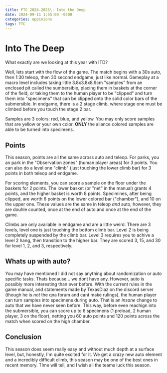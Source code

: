 ```yaml
---
title: FTC 2024-2025\: Into the Deep 
date: 2024-09-11 1:55:00 -0500
categories: oppinions
tags: FTC
---
```



# Into The Deep
What exactly are we looking at this year with ITD?

Well, lets start with the flow of the game. The match begins with a 30s auto, then 1:30 teleop, then 30 second endgame, just like normal. 
Gameplay at a macro level includes taking little 3.8x3.8x8.9cm "samples" from an enclosed pit called the sumbersible, placing them in baskets 
at the corner of the field, or taking them to the human player to be "clipped" and turn them into "specimens" that can be clipped onto the solid color
bars of the submersible. In endgame, there is a 2 stage climb, where stage one must be climbed before you touch the stage 2 bar.

Samples are 3 colors: red, blue, and yellow. You may only score samples that are yellow or your own color. **ONLY** the aliance colored samples are able
to be turned into specimens.

## Points
This season, points are all the same across auto and teleop. For parks, you an park in the "Observation zones" (human player areas) for *3* points. 
You can also do a level one "climb" (just touching the lower climb bar) for 3 points in both teleop and endgame. 

For scoring elements, you can score a sample on the floor under the baskets for 2 points. The lower basket (or "net" in the manual) grants 4 points, 
and the higher basket is worth 8 points. Specimines, after being clipped, are worth 6 points on the lower colored bar ("chamber"), and 10 on the upper one.
These values are the same in teleop *and* auto, however, they are douhle counted, once at the end of auto and once at the end of the game.

Climbs are only available in endgame and are a little weird. There are 3 levels, level one is just touching the bottom climb bar. Level 2 is being 
completely suspended by the climb bar. Level 3 requires you to achive a level 2 hang, then transition to the higher bar. They are scored 3, 15, and 30 for 
level 1, 2, and 3, respectively.

## Whats up with auto?
You may have mentioned I did not say anything about randomization or auto specific tasks. Thats because... we dont have any. However, auto is possibly 
more interesting than ever before. With the current rules in the game manual, and statements made by TexasDiaz on the discord server (though he is *not* 
the qna forum and cant make rulings), the human player can turn samples into specimens during auto. That is an *insane* change to auto that we have never
seen before. This way, before even reachign into the submersible, you can score up to 6 specimens (1 preload, 2 human player, 3 on the floor), netting you
60 auto points and 120 points across the match when scored on the high chamber. 

## Conclusion
This season does seem really easy and without much depth at a surface level, but, honestly, I'm quite excited for it. We get a crazy new auto element and
a incredibly difficult climb, this season may be one of the best ones in recent memory. TIme will tell, and I wish all the teams luck this season.
